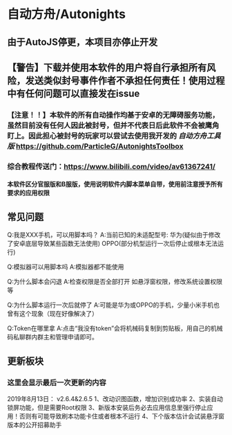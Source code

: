 # 自动方舟/Autonights

## 由于AutoJS停更，本项目亦停止开发

## 【警告】下载并使用本软件的用户将自行承担所有风险，发送类似封号事件作者不承担任何责任！使用过程中有任何问题可以直接发在issue
### 【注意！！】本软件的所有自动操作均基于安卓的无障碍服务功能，虽然目前没有任何人因此被封号，但并不代表日后此软件不会被鹰角盯上。因此担心被封号的玩家可以尝试去使用我开发的 *自动方舟工具版* https://github.com/ParticleG/AutonightsToolbox
### 综合教程传送门：https://www.bilibili.com/video/av61367241/
#### 本软件区分官服版和B服版，使用说明软件内脚本菜单自带，使用前注意授予所有要求的应用权限

## 常见问题
Q:我是XXX手机，可以用脚本吗？
A:当前已知的未适配型号:
华为(疑似由于修改了安卓底层导致某些函数无法使用)
OPPO(部分机型运行一次后停止或根本无法运行)

Q:模拟器可以用脚本吗
A:模拟器都不能使用

Q:为什么脚本会闪退
A:检查权限是否全部打开 如悬浮窗权限，修改系统设置权限等

Q:为什么脚本运行一次后就停了
A:可能是华为或OPPO的手机，少量小米手机也曾有这个现象（现在好像解决了）

Q:Token在哪里拿
A:点击“我没有token”会将机械码复制到剪贴板，用自己的机械码私聊群内群主和管理申请即可。

## 更新板块
### 这里会显示最后一次更新的内容
2019年8月13日：
v2.6.4&2.6.5
1、改动识图函数，增加识别成功率
2、实装自动锁屏功能，但是需要Root权限
3、新版本安装后务必去应用信息里强行停止应用！否则有可能导致刷本功能卡住或者根本不运行
4、下个版本估计会试装悬浮窗版本的公开招募助手
